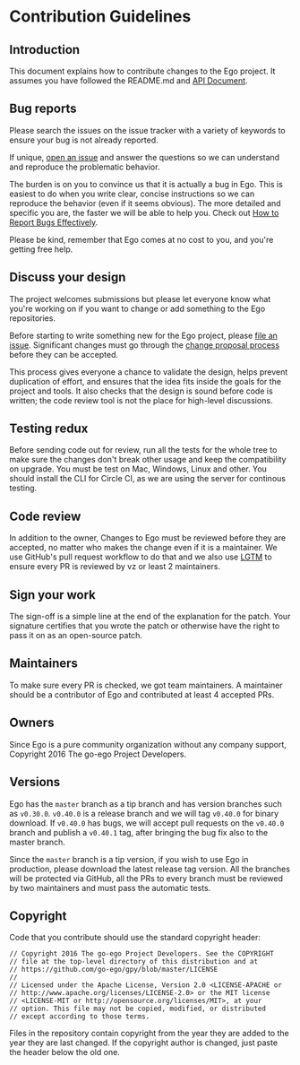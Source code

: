 # Contribution Guidelines

## Introduction

This document explains how to contribute changes to the Ego project. It assumes you have followed the README.md and [API Document](https://github.com/go-ego/gpy/blob/master/docs/doc.md). <!--Sensitive security-related issues should be reported to [security@Ego.io](mailto:security@Ego.io.)-->

## Bug reports

Please search the issues on the issue tracker with a variety of keywords to ensure your bug is not already reported.

If unique, [open an issue](https://github.com/go-ego/gpy/issues/new) and answer the questions so we can understand and reproduce the problematic behavior.

The burden is on you to convince us that it is actually a bug in Ego. This is easiest to do when you write clear, concise instructions so we can reproduce the behavior (even if it seems obvious). The more detailed and specific you are, the faster we will be able to help you. Check out [How to Report Bugs Effectively](http://www.chiark.greenend.org.uk/~sgtatham/bugs.html).

Please be kind, remember that Ego comes at no cost to you, and you're getting free help.

## Discuss your design

The project welcomes submissions but please let everyone know what you're working on if you want to change or add something to the Ego repositories.

Before starting to write something new for the Ego project, please [file an issue](https://github.com/go-ego/gpy/issues/new). Significant changes must go through the [change proposal process](https://github.com/go-ego/proposals) before they can be accepted.

This process gives everyone a chance to validate the design, helps prevent duplication of effort, and ensures that the idea fits inside the goals for the project and tools. It also checks that the design is sound before code is written; the code review tool is not the place for high-level discussions.

## Testing redux

Before sending code out for review, run all the tests for the whole tree to make sure the changes don't break other usage and keep the compatibility on upgrade. You must be test on Mac, Windows, Linux and other. You should install the CLI for Circle CI, as we are using the server for continous testing.

## Code review

In addition to the owner, Changes to Ego must be reviewed before they are accepted, no matter who makes the change even if it is a maintainer. We use GitHub's pull request workflow to do that and we also use [LGTM](http://lgtm.co) to ensure every PR is reviewed by vz or least 2 maintainers.


## Sign your work

The sign-off is a simple line at the end of the explanation for the patch. Your signature certifies that you wrote the patch or otherwise have the right to pass it on as an open-source patch. 

## Maintainers

To make sure every PR is checked, we got team maintainers. A maintainer should be a contributor of Ego and contributed at least 4 accepted PRs. 

## Owners

Since Ego is a pure community organization without any company support, Copyright 2016 The go-ego Project Developers.


## Versions

Ego has the `master` branch as a tip branch and has version branches such as `v0.30.0`. `v0.40.0` is a release branch and we will tag `v0.40.0` for binary download. If `v0.40.0` has bugs, we will accept pull requests on the `v0.40.0` branch and publish a `v0.40.1` tag, after bringing the bug fix also to the master branch.

Since the `master` branch is a tip version, if you wish to use Ego in production, please download the latest release tag version. All the branches will be protected via GitHub, all the PRs to every branch must be reviewed by two maintainers and must pass the automatic tests.

## Copyright

Code that you contribute should use the standard copyright header:

```
// Copyright 2016 The go-ego Project Developers. See the COPYRIGHT
// file at the top-level directory of this distribution and at
// https://github.com/go-ego/gpy/blob/master/LICENSE
//
// Licensed under the Apache License, Version 2.0 <LICENSE-APACHE or
// http://www.apache.org/licenses/LICENSE-2.0> or the MIT license
// <LICENSE-MIT or http://opensource.org/licenses/MIT>, at your
// option. This file may not be copied, modified, or distributed
// except according to those terms.
```

Files in the repository contain copyright from the year they are added to the year they are last changed. If the copyright author is changed, just paste the header below the old one.
